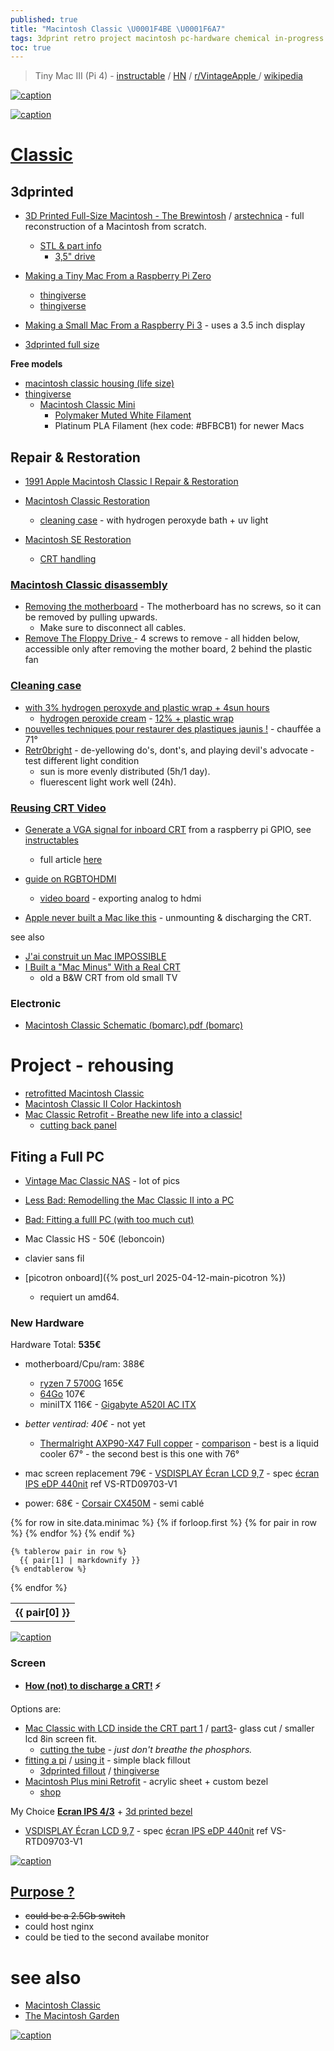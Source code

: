 ```yaml
---
published: true
title: "Macintosh Classic \U0001F4BE \U0001F6A7"
tags: 3dprint retro project macintosh pc-hardware chemical in-progress
toc: true
---
```

> Tiny Mac III (Pi 4) - [instructable](https://www.instructables.com/Tiny-Mac-II-Pi-Zero-2-and-Tiny-Mac-III-Pi-4-With-A/) / [HN](https://news.ycombinator.com/item?id=36289682) / [r/VintageApple ](https://www.reddit.com/r/VintageApple/) / [wikipedia](https://en.wikipedia.org/wiki/Macintosh_Classic)

<link rel="shortcut icon" href="https://img.icons8.com/?size=100&id=22195&format=png" type="image/x-icon" />

[![caption](https://cdn.prod.website-files.com/5b44edefca321a1e2d0c2aa6/5e7f5af10c4ef4ca3bf73da6_Dimensions-Guide-Digital-Apple-iMac-Macintosh-128K-1984-Dimensions.svg)](https://www.dimensions.com/element/apple-macintosh-128k-1984)

[![caption](https://upload.wikimedia.org/wikipedia/en/timeline/lvjuq81m4e89xlvtqw5vez5pc0dpjp2.png)](https://en.wikipedia.org/wiki/Macintosh_128K)

# [Classic](https://everymac.com/systems/apple/mac_classic/specs/mac_classic.html)

## 3dprinted

- [3D Printed Full-Size Macintosh - The Brewintosh](https://www.youtube.com/watch?v=7N9oz4Ylzm4&list=PLh9akXp2EH2CBLVl-UZKirYpzl8suuAYc&index=1) / [arstechnica](https://arstechnica.com/gadgets/2024/03/3d-printed-mac-replica-is-a-maker-masterwork-inside-an-entirely-accurate-shell/) - full reconstruction of a  Macintosh from scratch.
	- [STL & part info](https://kevinnoki.gumroad.com/l/Brewintosh)
    	- [3,5" drive](https://www.amazon.fr/dp/B099RC7B5Y?tag=nokioneuk06-21&geniuslink=true)
        
- [Making a Tiny Mac From a Raspberry Pi Zero](https://www.instructables.com/Making-a-Tiny-Mac-From-a-Raspberry-Pi-Zero/)
	- [thingiverse](https://www.thingiverse.com/thing:4887100)
    - [thingiverse](https://www.thingiverse.com/thing:4424878)
- [Making a Small Mac From a Raspberry Pi 3](https://www.instructables.com/Making-a-Small-Mac-From-a-Raspberry-3/) - uses a 3.5 inch display
- [3dprinted full size](https://www.youtube.com/watch?v=gLxTpqCW2KU)


**Free models**
- [macintosh classic housing (life size) ](https://cults3d.com/en/3d-model/gadget/macintosh-classic-housing-life-size) 
- [thingiverse](https://www.thingiverse.com/yd007/collections/38664602/things)
	- [Macintosh Classic Mini](https://www.thingiverse.com/thing:5980485)
    	- [Polymaker Muted White Filament](https://www.amazon.com/dp/B09TR8N5T2?ref_=cm_sw_r_apin_dp_DMVE72X7YWNSX8ZFFE8K) 
        - Platinum PLA Filament (hex code: #BFBCB1) for newer Macs

## Repair & Restoration

- [1991 Apple Macintosh Classic I Repair & Restoration](https://retrorepairsandrefurbs.com/2023/06/22/1991-apple-macintosh-classic-i-repair-restoration/)

- [Macintosh Classic Restoration](https://www.youtube.com/watch?v=hwMAmKAoIkA)
	- [cleaning case](https://youtu.be/hwMAmKAoIkA?si=YRCCufmRnFLt_88q&t=606) - with hydrogen peroxyde bath + uv light
- [Macintosh SE Restoration](https://www.youtube.com/watch?v=wXWlJFrX19s)
	- [CRT handling](https://youtu.be/wXWlJFrX19s?si=iym1iMN2EnSPOQhu&t=268)

### [Macintosh Classic disassembly](https://www.ifixit.com/Guide/Macintosh+Classic+disassembly/155322)

- [Removing the motherboard](https://www.ifixit.com/Guide/Macintosh+Classic+disassembly/155322#s323923) - The motherboard has no screws, so it can be removed by pulling upwards.
	- Make sure to disconnect all cables.
- [Remove The Floppy Drive ](https://www.ifixit.com/Guide/Macintosh+Classic+disassembly/155322#s323924) - 4 screws to remove - all hidden below, accessible only after removing the mother board, 2 behind the plastic fan

    
### [Cleaning case](https://youtu.be/wXWlJFrX19s?si=L4vHJeL8XdlmXszw&t=386) 

- [with 3% hydrogen peroxyde and plastic wrap + 4sun hours](https://www.youtube.com/watch?v=bJZSrRU1xt4)
    - [hydrogen peroxide cream](https://www.amazon.fr/s?k=hydrogen+peroxide+cream&__mk_fr_FR=%C3%85M%C3%85%C5%BD%C3%95%C3%91&crid=2HMB39DGQCZ6G&sprefix=hydrogen+peroxide+cream%2Caps%2C419&ref=nb_sb_noss) - [12% + plastic wrap](https://www.youtube.com/watch?v=RsIwIHJt_ps)
- [nouvelles techniques pour restaurer des plastiques jaunis !](https://www.youtube.com/watch?v=qZYbchvSUDY) - chauffée a 71°
- [Retr0bright](https://www.youtube.com/watch?v=xBS_UEV35W4) - de-yellowing do's, dont's, and playing devil's advocate - test different light condition
	- sun is more evenly distributed (5h/1 day).
    - fluerescent light work well (24h).

### [Reusing CRT Video](https://chatgpt.com/share/67fb7b5d-7c2c-800d-adf6-a2f57d0aced3)
- [Generate a VGA signal for inboard CRT](https://www.hackster.io/news/revive-your-old-macintosh-classic-with-a-raspberry-pi-0e679f8bd168) from a raspberry pi GPIO, see  [instructables](https://www.instructables.com/Turn-a-Broken-Mac-Classic-Into-a-Modern-day-Raspbe/)
	- full article [here](https://nerdhut.de/2020/03/17/raspberry-pi-dpi-control-crt/)

- [guide on RGBTOHDMI](https://tinkerdifferent.com/threads/my-little-guide-on-rgbtohdmi-installed-on-classic-plus-etc.2475/)
	- [video board](https://www.youtube.com/watch?time_continue=1441&v=pvjsXbz1xlk&source_ve_path=Mjg2NjY) - exporting analog to hdmi
    
    
- [Apple never built a Mac like this](https://www.youtube.com/watch?v=PGqwhYGrJDI) - unmounting & discharging the CRT.
    
see also
- [J'ai construit un Mac IMPOSSIBLE](https://www.youtube.com/watch?v=Nzj17eXgvO8)
- [I Built a "Mac Minus" With a Real CRT](https://www.youtube.com/watch?v=1aZgCDQHiIw)
	- old a B&W CRT from old small TV

### Electronic

- [Macintosh Classic Schematic (bomarc).pdf (bomarc)](https://github.com/nickpunt/nubus-se30/blob/master/Schematics/bomarc/Macintosh%20Classic%20Schematic%20(bomarc).pdf)

# Project - rehousing

- [retrofitted Macintosh Classic ](https://www.reddit.com/r/VintageApple/comments/q2x90k/my_new_retrofitted_macintosh_classic/)
- [Macintosh Classic II Color Hackintosh](https://www.instructables.com/Macintosh-Classic-II-Color-Hackintosh/)
- [Mac Classic Retrofit - Breathe new life into a classic!](https://www.youtube.com/watch?v=nguN392TH-g)
	- [cutting back panel](https://youtu.be/nguN392TH-g?si=MQ8X2YtvCZiFf07-&t=429)
    
## Fiting a Full PC
- [Vintage Mac Classic NAS](https://www.insanelymac.com/forum/topic/344354-vintage-mac-classic-nas/) - lot of pics
- [Less Bad: Remodelling the Mac Classic II into a PC](https://www.youtube.com/watch?v=j3Esy8NP9bo)
- [Bad: Fitting a fulll PC (with too much cut)](https://www.youtube.com/watch?v=zBrjSIqgD1A)

- Mac Classic HS - 50€ (leboncoin)
- clavier sans fil
- [picotron onboard]({% post_url 2025-04-12-main-picotron %})
	- requiert un amd64.

### New Hardware

Hardware Total:        **535€**
- motherboard/Cpu/ram:   388€
	- [ryzen 7 5700G](https://www.amazon.fr/dp/B091J3NYVF)  165€
    - [64Go](https://www.amazon.fr/dp/B0C29W4G29)           107€
    - miniITX            116€ - [Gigabyte A520I AC ITX](https://www.amazon.fr/dp/B08GM91HBQ)
- _better ventirad:        40€_ - not yet 
	- [Thermalright AXP90-X47 Full copper](https://www.amazon.fr/Thermalright-Refroidisseur-processeur-ventilateur-90x90x15mm/dp/B09WDRKBRJ) - [comparison](https://www.tinytechtweaks.com/en/post/top-6-low-profile-cpu-air-coolers-for-ryzen-7800x3d-a-comparison) - best is a liquid cooler 67° - the second best is this one with 76°

- mac screen replacement  79€ - [VSDISPLAY Écran LCD 9,7](https://www.amazon.fr/gp/product/B099Z9SVX7) - spec [ écran IPS eDP 440nit](https://chatgpt.com/share/680016d4-093c-800d-b9ec-d3bceeb10884) ref VS-RTD09703-V1
- power:                  68€ - [Corsair CX450M](https://www.amazon.fr/dp/B019NWTCEA) - semi cablé
    

<table>
  {% for row in site.data.minimac %}
    {% if forloop.first %}
    <tr>
      {% for pair in row %}
        <th>{{ pair[0] }}</th>
      {% endfor %}
    </tr>
    {% endif %}

    {% tablerow pair in row %}
      {{ pair[1] | markdownify }}
    {% endtablerow %}
  {% endfor %}
</table>

[![caption](https://m.media-amazon.com/images/I/51uCFHBLNuS._SS284_.jpg)](https://www.amazon.fr/gp/product/B08GM91HBQ)


### Screen

- **[How (not) to discharge a CRT!](https://www.youtube.com/watch?v=a6FMpvs71pc&t=347s) ⚡**

Options are:
- [ Mac Classic with LCD inside the CRT part 1](https://www.youtube.com/watch?v=-mMaO6ULuSk&list=LL&index=19) / [part3](https://www.youtube.com/watch?v=3grAxKGzBt0)- glass cut / smaller lcd 8in screen fit.
    - [cutting the tube](https://www.youtube.com/watch?v=nVWXaGI7gfQ&t=158s) - _just don't breathe the phosphors._
 - [fitting a pi](https://jm.iq.pl/macintoshpi-mac-os-7-8-9-for-raspberry-pi/) / [using it](https://www.youtube.com/watch?v=yDPkjhl2oSI) - simple black fillout
	- [3dprinted fillout](https://www.youtube.com/watch?v=nguN392TH-g) / [thingiverse](https://www.thingiverse.com/thing:3551263/files)
- [Macintosh Plus mini Retrofit](https://www.youtube.com/watch?v=dpgFJmEe90I&t=1644s) - acrylic sheet + custom bezel 
	- [shop](https://www.etsy.com/shop/RetroAppleAT)

My Choice [**Ecran IPS 4/3**](https://youtu.be/nguN392TH-g?si=Qj1b74SA7zqf23BR&t=203) + [3d printed bezel](https://www.thingiverse.com/thing:3551263/files)
- [VSDISPLAY Écran LCD 9,7](https://www.amazon.fr/gp/product/B099Z9SVX7) - spec [ écran IPS eDP 440nit](https://chatgpt.com/share/680016d4-093c-800d-b9ec-d3bceeb10884) ref VS-RTD09703-V1
    
[![caption](https://m.media-amazon.com/images/I/71hn2L+7btL._AC_SL1500_.jpg)](https://www.amazon.fr/gp/product/B099Z9SVX7?smid=A28KS01BONGL5G&th=1)
    

## [Purpose ?](https://chatgpt.com/share/67fa94de-8158-800d-ba9a-e3204a09ec7d)
- ~~could be a 2.5Gb switch~~
- could host nginx
- could be tied to the second availabe monitor



# see also

- [Macintosh Classic](https://oldcrap.org/2018/10/31/apple-macintosh-classic/)
- [The Macintosh Garden](https://macintoshgarden.org/)

[![caption](https://retrorepairsandrefurbs.com/wp-content/uploads/2023/07/img_2500-1.jpg?w=3136)](https://retrorepairsandrefurbs.com/2023/06/22/1991-apple-macintosh-classic-i-repair-restoration/)
